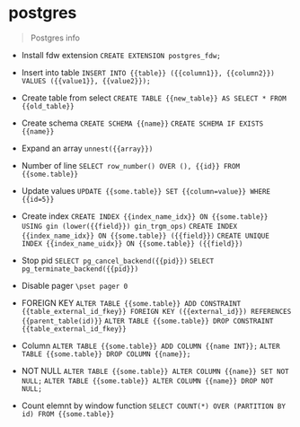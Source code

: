 # postgres

> Postgres info

- Install fdw extension
`CREATE EXTENSION postgres_fdw;`

- Insert into table
`INSERT INTO {{table}} ({{column1}}, {{column2}}) VALUES ({{value1}}, {{value2}});`

- Create table from select
`CREATE TABLE {{new_table}} AS SELECT * FROM {{old_table}}`

- Create schema
`CREATE SCHEMA {{name}}`
`CREATE SCHEMA IF EXISTS {{name}}`

- Expand an array
`unnest({{array}})`

- Number of line
`SELECT row_number() OVER (), {{id}} FROM {{some.table}}`

- Update values
`UPDATE {{some.table}} SET {{column=value}} WHERE {{id=5}}`

- Create index
`CREATE INDEX {{index_name_idx}} ON {{some.table}} USING gin (lower({{field}}) gin_trgm_ops)`
`CREATE INDEX {{index_name_idx}} ON {{some.table}} ({{field}})`
`CREATE UNIQUE INDEX {{index_name_uidx}} ON {{some.table}} ({{field}})`

- Stop pid
`SELECT pg_cancel_backend({{pid}})`
`SELECT pg_terminate_backend({{pid}})`

- Disable pager
`\pset pager 0`

- FOREIGN KEY
`ALTER TABLE {{some.table}} ADD CONSTRAINT {{table_external_id_fkey}} FOREIGN KEY ({{external_id}}) REFERENCES {{parent_table(id)}}`
`ALTER TABLE {{some.table}} DROP CONSTRAINT {{table_external_id_fkey}}`

- Column
`ALTER TABLE {{some.table}} ADD COLUMN {{name INT}};`
`ALTER TABLE {{some.table}} DROP COLUMN {{name}};`

- NOT NULL
`ALTER TABLE {{some.table}} ALTER COLUMN {{name}} SET NOT NULL;`
`ALTER TABLE {{some.table}} ALTER COLUMN {{name}} DROP NOT NULL;`

- Count elemnt by window function
`SELECT COUNT(*) OVER (PARTITION BY id) FROM {{some.table}}`
